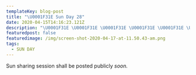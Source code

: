 ```yaml
---
templateKey: blog-post
title: "\U0001F31E Sun Day 28"
date: 2020-04-15T14:16:23.121Z
description: "\U0001F31E \U0001F31E \U0001F31E \U0001F31E \U0001F31E \U0001F31E \U0001F31E"
featuredpost: false
featuredimage: /img/screen-shot-2020-04-17-at-11.50.43-am.png
tags:
  - SUN DAY
---
```

Sun sharing session shall be posted publicly *soon.*